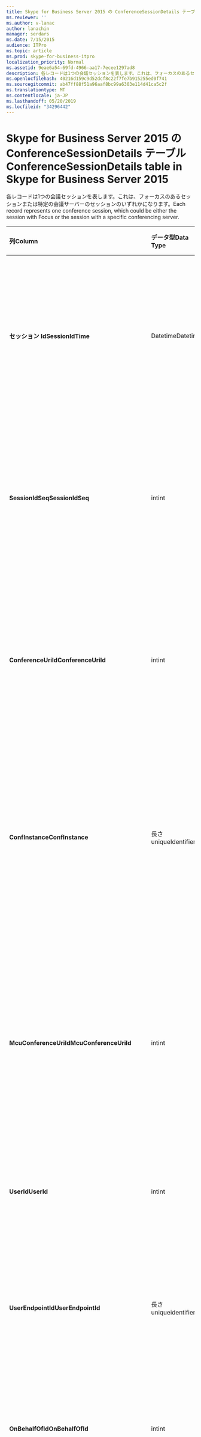 ```yaml
---
title: Skype for Business Server 2015 の ConferenceSessionDetails テーブル
ms.reviewer: ''
ms.author: v-lanac
author: lanachin
manager: serdars
ms.date: 7/15/2015
audience: ITPro
ms.topic: article
ms.prod: skype-for-business-itpro
localization_priority: Normal
ms.assetid: 9eae6a54-69fd-4966-aa17-7ecee1297ad8
description: 各レコードは1つの会議セッションを表します。これは、フォーカスのあるセッションまたは特定の会議サーバーのセッションのいずれかになります。
ms.openlocfilehash: 40216d159c9d52dcf8c22f7fe7b915255ed0f741
ms.sourcegitcommit: ab47ff88f51a96aaf8bc99a6303e114d41ca5c2f
ms.translationtype: MT
ms.contentlocale: ja-JP
ms.lasthandoff: 05/20/2019
ms.locfileid: "34296442"
---
```

# <a name="conferencesessiondetails-table-in-skype-for-business-server-2015"></a><span data-ttu-id="50798-103">Skype for Business Server 2015 の ConferenceSessionDetails テーブル</span><span class="sxs-lookup"><span data-stu-id="50798-103">ConferenceSessionDetails table in Skype for Business Server 2015</span></span>
 
<span data-ttu-id="50798-104">各レコードは1つの会議セッションを表します。これは、フォーカスのあるセッションまたは特定の会議サーバーのセッションのいずれかになります。</span><span class="sxs-lookup"><span data-stu-id="50798-104">Each record represents one conference session, which could be either the session with Focus or the session with a specific conferencing server.</span></span>
  
|<span data-ttu-id="50798-105">**列**</span><span class="sxs-lookup"><span data-stu-id="50798-105">**Column**</span></span>|<span data-ttu-id="50798-106">**データ型**</span><span class="sxs-lookup"><span data-stu-id="50798-106">**Data Type**</span></span>|<span data-ttu-id="50798-107">**キー/インデックス**</span><span class="sxs-lookup"><span data-stu-id="50798-107">**Key/Index**</span></span>|<span data-ttu-id="50798-108">**詳細**</span><span class="sxs-lookup"><span data-stu-id="50798-108">**Details**</span></span>|
|:-----|:-----|:-----|:-----|
|<span data-ttu-id="50798-109">**セッション Id**</span><span class="sxs-lookup"><span data-stu-id="50798-109">**SessionIdTime**</span></span> <br/> |<span data-ttu-id="50798-110">Datetime</span><span class="sxs-lookup"><span data-stu-id="50798-110">Datetime</span></span>  <br/> |<span data-ttu-id="50798-111">プライマリ、外部</span><span class="sxs-lookup"><span data-stu-id="50798-111">Primary, Foreign</span></span>  <br/> |<span data-ttu-id="50798-112">セッション要求の時刻。電話会議セッションを一意に識別するために**Sessionidseq**と組み合わせて使用されます。</span><span class="sxs-lookup"><span data-stu-id="50798-112">Time of session request; used in conjunction with **SessionIdSeq** to uniquely identify a conference session.</span></span> <span data-ttu-id="50798-113">詳細については、「 [Skype For Business Server 2015 のダイアログ一覧](dialogs.md)」を参照してください。</span><span class="sxs-lookup"><span data-stu-id="50798-113">See the [Dialogs table in Skype for Business Server 2015](dialogs.md) for more information.</span></span> <br/> |
|<span data-ttu-id="50798-114">**SessionIdSeq**</span><span class="sxs-lookup"><span data-stu-id="50798-114">**SessionIdSeq**</span></span> <br/> |<span data-ttu-id="50798-115">int</span><span class="sxs-lookup"><span data-stu-id="50798-115">int</span></span>  <br/> |<span data-ttu-id="50798-116">プライマリ、外部</span><span class="sxs-lookup"><span data-stu-id="50798-116">Primary, Foreign</span></span>  <br/> |<span data-ttu-id="50798-117">セッションを識別する ID 番号。</span><span class="sxs-lookup"><span data-stu-id="50798-117">ID number to identify the session.</span></span> <span data-ttu-id="50798-118">電話会議セッションを一意に識別するために**Sessionidtime**と組み合わせて使われます。</span><span class="sxs-lookup"><span data-stu-id="50798-118">Used in conjunction with **SessionIdTime** to uniquely identify a conference session.</span></span> <span data-ttu-id="50798-119">詳細については、「 [Skype For Business Server 2015 のダイアログ一覧](dialogs.md)」を参照してください。</span><span class="sxs-lookup"><span data-stu-id="50798-119">See the [Dialogs table in Skype for Business Server 2015](dialogs.md) for more information.</span></span> * <br/> |
|<span data-ttu-id="50798-120">**ConferenceUriId**</span><span class="sxs-lookup"><span data-stu-id="50798-120">**ConferenceUriId**</span></span> <br/> |<span data-ttu-id="50798-121">int</span><span class="sxs-lookup"><span data-stu-id="50798-121">int</span></span>  <br/> |<span data-ttu-id="50798-122">外部</span><span class="sxs-lookup"><span data-stu-id="50798-122">Foreign</span></span>  <br/> |<span data-ttu-id="50798-123">このセッションに関連する会議の URI にフォーカスを移動します。</span><span class="sxs-lookup"><span data-stu-id="50798-123">Focus conference URI related to this session.</span></span> <span data-ttu-id="50798-124">詳細については、「 [Skype For Business Server 2015 の ConferenceUris テーブル](conferenceuris.md)」を参照してください。</span><span class="sxs-lookup"><span data-stu-id="50798-124">See the [ConferenceUris table in Skype for Business Server 2015](conferenceuris.md) for more information.</span></span> <span data-ttu-id="50798-125">この URI は、フォーカスベースの会議 URI です。</span><span class="sxs-lookup"><span data-stu-id="50798-125">This URI is a Focus-based conference URI.</span></span> <br/> |
|<span data-ttu-id="50798-126">**ConfInstance**</span><span class="sxs-lookup"><span data-stu-id="50798-126">**ConfInstance**</span></span> <br/> |<span data-ttu-id="50798-127">長さ</span><span class="sxs-lookup"><span data-stu-id="50798-127">uniqueIdentifier</span></span>  <br/> ||<span data-ttu-id="50798-128">定期的な会議のインスタンスを区別する識別子。</span><span class="sxs-lookup"><span data-stu-id="50798-128">Identifier that differentiates between instances of recurring conferences.</span></span> <span data-ttu-id="50798-129">各定期的な会議インスタンスの ConferenceURI は同じですが、異なる ConfInstance 値があります。</span><span class="sxs-lookup"><span data-stu-id="50798-129">Each recurring conference instance has the same ConferenceURI but a different ConfInstance value.</span></span>  <br/> <span data-ttu-id="50798-130">このフィールドは、Microsoft Lync Server 2013 で導入されました。</span><span class="sxs-lookup"><span data-stu-id="50798-130">This field was introduced in Microsoft Lync Server 2013.</span></span>  <br/> |
|<span data-ttu-id="50798-131">**McuConferenceUriId**</span><span class="sxs-lookup"><span data-stu-id="50798-131">**McuConferenceUriId**</span></span> <br/> |<span data-ttu-id="50798-132">int</span><span class="sxs-lookup"><span data-stu-id="50798-132">int</span></span>  <br/> |<span data-ttu-id="50798-133">外部</span><span class="sxs-lookup"><span data-stu-id="50798-133">Foreign</span></span>  <br/> |<span data-ttu-id="50798-134">このセッションに関連する会議サーバーの会議 URI。</span><span class="sxs-lookup"><span data-stu-id="50798-134">Conferencing server conference URI related to this session.</span></span> <span data-ttu-id="50798-135">詳細については、「 [Skype For Business Server 2015 の ConferenceUris テーブル](conferenceuris.md)」を参照してください。</span><span class="sxs-lookup"><span data-stu-id="50798-135">See the [ConferenceUris table in Skype for Business Server 2015](conferenceuris.md) for more information.</span></span> <span data-ttu-id="50798-136">この URI は、会議サーバーベースの会議 URI です。</span><span class="sxs-lookup"><span data-stu-id="50798-136">This URI is the conferencing server-based conference URI.</span></span> <span data-ttu-id="50798-137">フォーカス会議セッションの場合、この列は null になります。</span><span class="sxs-lookup"><span data-stu-id="50798-137">For Focus conference sessions, this column will be null.</span></span> <br/> |
|<span data-ttu-id="50798-138">**UserId**</span><span class="sxs-lookup"><span data-stu-id="50798-138">**UserId**</span></span> <br/> |<span data-ttu-id="50798-139">int</span><span class="sxs-lookup"><span data-stu-id="50798-139">int</span></span>  <br/> |<span data-ttu-id="50798-140">外部</span><span class="sxs-lookup"><span data-stu-id="50798-140">Foreign</span></span>  <br/> |<span data-ttu-id="50798-141">会議セッションの1人のユーザーの ID です。</span><span class="sxs-lookup"><span data-stu-id="50798-141">ID of one user in the conference session.</span></span> <span data-ttu-id="50798-142">詳細については、「ユーザー」の[表](users.md)を参照してください。</span><span class="sxs-lookup"><span data-stu-id="50798-142">See the [Users table](users.md) for more information.</span></span> <br/> |
|<span data-ttu-id="50798-143">**UserEndpointId**</span><span class="sxs-lookup"><span data-stu-id="50798-143">**UserEndpointId**</span></span> <br/> |<span data-ttu-id="50798-144">長さ</span><span class="sxs-lookup"><span data-stu-id="50798-144">uniqueidentifier</span></span>  <br/> ||<span data-ttu-id="50798-145">エンドポイントのインスタンスを識別するための GUID。</span><span class="sxs-lookup"><span data-stu-id="50798-145">A GUID to identify the instance of endpoint.</span></span> <span data-ttu-id="50798-146">たとえば、あるユーザーが同じアカウントで異なるコンピューターにログオンしている場合、各コンピューターには別のエンドポイント ID があります。</span><span class="sxs-lookup"><span data-stu-id="50798-146">For example, if one user logs on to different machines with the same account, then each machine will have a different endpoint ID.</span></span>  <br/> |
|<span data-ttu-id="50798-147">**OnBehalfOfId**</span><span class="sxs-lookup"><span data-stu-id="50798-147">**OnBehalfOfId**</span></span> <br/> |<span data-ttu-id="50798-148">int</span><span class="sxs-lookup"><span data-stu-id="50798-148">int</span></span>  <br/> |<span data-ttu-id="50798-149">外部</span><span class="sxs-lookup"><span data-stu-id="50798-149">Foreign</span></span>  <br/> |<span data-ttu-id="50798-150">発信者が代理としているユーザーの ID を示します。</span><span class="sxs-lookup"><span data-stu-id="50798-150">Indicates the ID of the user of who the caller is on behalf.</span></span> <span data-ttu-id="50798-151">詳細については、「ユーザー」の[表](users.md)を参照してください。</span><span class="sxs-lookup"><span data-stu-id="50798-151">See the [Users table](users.md) for more information.</span></span> <br/> |
|<span data-ttu-id="50798-152">**ReferredById**</span><span class="sxs-lookup"><span data-stu-id="50798-152">**ReferredById**</span></span> <br/> |<span data-ttu-id="50798-153">int</span><span class="sxs-lookup"><span data-stu-id="50798-153">int</span></span>  <br/> |<span data-ttu-id="50798-154">外部</span><span class="sxs-lookup"><span data-stu-id="50798-154">Foreign</span></span>  <br/> |<span data-ttu-id="50798-155">通話を参照するユーザーの ID です。</span><span class="sxs-lookup"><span data-stu-id="50798-155">ID of the user by who the call is referred.</span></span> <span data-ttu-id="50798-156">詳細については、「ユーザー」の[表](users.md)を参照してください。</span><span class="sxs-lookup"><span data-stu-id="50798-156">See the [Users table](users.md) for more information.</span></span> <br/> |
|<span data-ttu-id="50798-157">**UserClientVersionId**</span><span class="sxs-lookup"><span data-stu-id="50798-157">**UserClientVersionId**</span></span> <br/> |<span data-ttu-id="50798-158">int</span><span class="sxs-lookup"><span data-stu-id="50798-158">int</span></span>  <br/> |<span data-ttu-id="50798-159">外部</span><span class="sxs-lookup"><span data-stu-id="50798-159">Foreign</span></span>  <br/> |<span data-ttu-id="50798-160">電話会議ユーザーが使用したクライアントバージョン。</span><span class="sxs-lookup"><span data-stu-id="50798-160">Client version used by the conference user.</span></span> <span data-ttu-id="50798-161">詳細については、「 [Skype For Business Server 2015 の Clientversions](clientversions.md) 」の表を参照してください。</span><span class="sxs-lookup"><span data-stu-id="50798-161">See the [ClientVersions table in Skype for Business Server 2015](clientversions.md) for more information.</span></span> <br/> |
|<span data-ttu-id="50798-162">**ConfClientVersionId**</span><span class="sxs-lookup"><span data-stu-id="50798-162">**ConfClientVersionId**</span></span> <br/> |<span data-ttu-id="50798-163">int</span><span class="sxs-lookup"><span data-stu-id="50798-163">int</span></span>  <br/> |<span data-ttu-id="50798-164">外部</span><span class="sxs-lookup"><span data-stu-id="50798-164">Foreign</span></span>  <br/> |<span data-ttu-id="50798-165">会議サーバーで使用されるクライアントのバージョンです。</span><span class="sxs-lookup"><span data-stu-id="50798-165">Client version used by the conference server.</span></span> <span data-ttu-id="50798-166">詳細については、「 [Skype For Business Server 2015 の Clientversions](clientversions.md) 」の表を参照してください。</span><span class="sxs-lookup"><span data-stu-id="50798-166">See the [ClientVersions table in Skype for Business Server 2015](clientversions.md) for more information.</span></span> <br/> |
|<span data-ttu-id="50798-167">**Edialogidtime の置き換え**</span><span class="sxs-lookup"><span data-stu-id="50798-167">**ReplaceDialogIdTime**</span></span> <br/> |<span data-ttu-id="50798-168">datetime</span><span class="sxs-lookup"><span data-stu-id="50798-168">datetime</span></span>  <br/> |<span data-ttu-id="50798-169">外部</span><span class="sxs-lookup"><span data-stu-id="50798-169">Foreign</span></span>  <br/> |<span data-ttu-id="50798-170">現在のセッションによって置き換えられたダイアログを識別する ID 番号。</span><span class="sxs-lookup"><span data-stu-id="50798-170">ID number to identify the dialog which was replaced by current session.</span></span> <span data-ttu-id="50798-171">詳細については、「 [Skype For Business Server 2015 のダイアログ一覧](dialogs.md)」を参照してください。</span><span class="sxs-lookup"><span data-stu-id="50798-171">See the [Dialogs table in Skype for Business Server 2015](dialogs.md) for more information.</span></span> <br/> |
|<span data-ttu-id="50798-172">**Edialogidseq の置き換え**</span><span class="sxs-lookup"><span data-stu-id="50798-172">**ReplaceDialogIdSeq**</span></span> <br/> |<span data-ttu-id="50798-173">int</span><span class="sxs-lookup"><span data-stu-id="50798-173">int</span></span>  <br/> |<span data-ttu-id="50798-174">外部</span><span class="sxs-lookup"><span data-stu-id="50798-174">Foreign</span></span>  <br/> |<span data-ttu-id="50798-175">セッションを識別する ID 番号。</span><span class="sxs-lookup"><span data-stu-id="50798-175">ID number to identify the session.</span></span> <span data-ttu-id="50798-176">このセッションによっ\*\*\*\* て置き換えられるセッションを一意に識別するために、代替の操作と組み合わせて使います。</span><span class="sxs-lookup"><span data-stu-id="50798-176">Used in conjunction with **ReplacesDialogIdTime** to uniquely identify a session that is replaced by this session.</span></span> <span data-ttu-id="50798-177">詳細については、「 [Skype For Business Server 2015 のダイアログ一覧](dialogs.md)」を参照してください。</span><span class="sxs-lookup"><span data-stu-id="50798-177">See the [Dialogs table in Skype for Business Server 2015](dialogs.md) for more information.</span></span> <br/> |
|<span data-ttu-id="50798-178">**IsStartedByConfServer**</span><span class="sxs-lookup"><span data-stu-id="50798-178">**IsStartedByConfServer**</span></span> <br/> |<span data-ttu-id="50798-179">bit</span><span class="sxs-lookup"><span data-stu-id="50798-179">bit</span></span>  <br/> ||<span data-ttu-id="50798-180">セッションが会議サーバーによって開始されたかどうかを示します。</span><span class="sxs-lookup"><span data-stu-id="50798-180">Indicates if the session started by the conferencing Server.</span></span>  <br/> |
|<span data-ttu-id="50798-181">**IsEndedByConfServer**</span><span class="sxs-lookup"><span data-stu-id="50798-181">**IsEndedByConfServer**</span></span> <br/> |<span data-ttu-id="50798-182">bit</span><span class="sxs-lookup"><span data-stu-id="50798-182">bit</span></span>  <br/> ||<span data-ttu-id="50798-183">会議サーバーによってセッションが終了したかどうかを示します。</span><span class="sxs-lookup"><span data-stu-id="50798-183">Indicates if the session ended by the conferencing server.</span></span>  <br/> |
|<span data-ttu-id="50798-184">**IsUserInternal**</span><span class="sxs-lookup"><span data-stu-id="50798-184">**IsUserInternal**</span></span> <br/> |<span data-ttu-id="50798-185">bit</span><span class="sxs-lookup"><span data-stu-id="50798-185">bit</span></span>  <br/> ||<span data-ttu-id="50798-186">ユーザーが内部からログオンしているかどうか。</span><span class="sxs-lookup"><span data-stu-id="50798-186">Whether user is logged on from internal or not.</span></span>  <br/> |
|<span data-ttu-id="50798-187">**返信**</span><span class="sxs-lookup"><span data-stu-id="50798-187">**ResponseCode**</span></span> <br/> |<span data-ttu-id="50798-188">int</span><span class="sxs-lookup"><span data-stu-id="50798-188">int</span></span>  <br/> ||<span data-ttu-id="50798-189">セッションの招待状へのセッション開始プロトコル (SIP) 応答コード。</span><span class="sxs-lookup"><span data-stu-id="50798-189">Session Initiation Protocol (SIP) response code to the session invitation.</span></span> <span data-ttu-id="50798-190">通常、このフィールドは、セッションの最初の INVITE メッセージから生成されたデータによって設定されます。</span><span class="sxs-lookup"><span data-stu-id="50798-190">This field is typically populated by data generated from the initial INVITE message in the session.</span></span> <span data-ttu-id="50798-191">招待メッセージがない場合は、最初に関連する SIP メッセージ (BYE、キャンセル、メッセージ、または情報) の日付と時刻がフィールドに設定されています。</span><span class="sxs-lookup"><span data-stu-id="50798-191">If there is no INVITE message then the field is populated with the date and time of the first relevant SIP message (BYE, CANCEL, MESSAGE, or INFO).</span></span>  <br/> |
|<span data-ttu-id="50798-192">**DiagnosticId**</span><span class="sxs-lookup"><span data-stu-id="50798-192">**DiagnosticId**</span></span> <br/> |<span data-ttu-id="50798-193">int</span><span class="sxs-lookup"><span data-stu-id="50798-193">int</span></span>  <br/> ||<span data-ttu-id="50798-194">SIP ヘッダーからキャプチャされた診断 ID。</span><span class="sxs-lookup"><span data-stu-id="50798-194">Diagnostic ID captured from SIP header.</span></span>  <br/> |
|<span data-ttu-id="50798-195">**ServerId**</span><span class="sxs-lookup"><span data-stu-id="50798-195">**ServerId**</span></span> <br/> |<span data-ttu-id="50798-196">int</span><span class="sxs-lookup"><span data-stu-id="50798-196">int</span></span>  <br/> |<span data-ttu-id="50798-197">外部</span><span class="sxs-lookup"><span data-stu-id="50798-197">Foreign</span></span>  <br/> |<span data-ttu-id="50798-198">このセッションで使用するフロントエンドサーバーの ID です。</span><span class="sxs-lookup"><span data-stu-id="50798-198">ID of the front-end server used for this session.</span></span> <span data-ttu-id="50798-199">詳細については、「Servers」の[表](servers.md)を参照してください。</span><span class="sxs-lookup"><span data-stu-id="50798-199">See the [Servers table](servers.md) for more information.</span></span> <br/> |
|<span data-ttu-id="50798-200">**PoolId**</span><span class="sxs-lookup"><span data-stu-id="50798-200">**PoolId**</span></span> <br/> |<span data-ttu-id="50798-201">int</span><span class="sxs-lookup"><span data-stu-id="50798-201">int</span></span>  <br/> |<span data-ttu-id="50798-202">外部</span><span class="sxs-lookup"><span data-stu-id="50798-202">Foreign</span></span>  <br/> |<span data-ttu-id="50798-203">セッションがキャプチャされたプールの ID です。</span><span class="sxs-lookup"><span data-stu-id="50798-203">ID of the pool in which the session was captured.</span></span> <span data-ttu-id="50798-204">詳細については、「プール」の[表](pools.md)を参照してください。</span><span class="sxs-lookup"><span data-stu-id="50798-204">See the [Pools table](pools.md) for more information.</span></span> <br/> |
|<span data-ttu-id="50798-205">**MediationServerId**</span><span class="sxs-lookup"><span data-stu-id="50798-205">**MediationServerId**</span></span> <br/> |<span data-ttu-id="50798-206">int</span><span class="sxs-lookup"><span data-stu-id="50798-206">int</span></span>  <br/> |<span data-ttu-id="50798-207">外部</span><span class="sxs-lookup"><span data-stu-id="50798-207">Foreign</span></span>  <br/> |<span data-ttu-id="50798-208">通話が使用している仲介サーバー。</span><span class="sxs-lookup"><span data-stu-id="50798-208">The Mediation Server the call is using.</span></span> <span data-ttu-id="50798-209">詳細については、 [Mediationservers テーブル](mediationservers.md)を参照してください。</span><span class="sxs-lookup"><span data-stu-id="50798-209">See the [MediationServers table](mediationservers.md) for more information.</span></span> <br/> |
|<span data-ttu-id="50798-210">**GatewayId**</span><span class="sxs-lookup"><span data-stu-id="50798-210">**GatewayId**</span></span> <br/> |<span data-ttu-id="50798-211">int</span><span class="sxs-lookup"><span data-stu-id="50798-211">int</span></span>  <br/> |<span data-ttu-id="50798-212">外部</span><span class="sxs-lookup"><span data-stu-id="50798-212">Foreign</span></span>  <br/> |<span data-ttu-id="50798-213">通話が使用しているゲートウェイ。</span><span class="sxs-lookup"><span data-stu-id="50798-213">The gateway the call is using.</span></span> <span data-ttu-id="50798-214">詳細については、「 [Skype For Business Server 2015 のゲートウェイの表](gateways.md)」を参照してください。</span><span class="sxs-lookup"><span data-stu-id="50798-214">See the [Gateways table in Skype for Business Server 2015](gateways.md) for more information.</span></span> <br/> |
|<span data-ttu-id="50798-215">**EdgeServerId**</span><span class="sxs-lookup"><span data-stu-id="50798-215">**EdgeServerId**</span></span> <br/> |<span data-ttu-id="50798-216">int</span><span class="sxs-lookup"><span data-stu-id="50798-216">int</span></span>  <br/> |<span data-ttu-id="50798-217">外部</span><span class="sxs-lookup"><span data-stu-id="50798-217">Foreign</span></span>  <br/> |<span data-ttu-id="50798-218">通話が使用しているエッジサーバー。</span><span class="sxs-lookup"><span data-stu-id="50798-218">The Edge Server the call is using.</span></span> <span data-ttu-id="50798-219">詳細については、「 [Skype For Business Server 2015 の EdgeServers テーブル](edgeservers.md)」を参照してください。</span><span class="sxs-lookup"><span data-stu-id="50798-219">See the [EdgeServers table in Skype for Business Server 2015](edgeservers.md) for more information.</span></span> <br/> |
|<span data-ttu-id="50798-220">**ContentTypeId**</span><span class="sxs-lookup"><span data-stu-id="50798-220">**ContentTypeId**</span></span> <br/> |<span data-ttu-id="50798-221">int</span><span class="sxs-lookup"><span data-stu-id="50798-221">int</span></span>  <br/> |<span data-ttu-id="50798-222">外部</span><span class="sxs-lookup"><span data-stu-id="50798-222">Foreign</span></span>  <br/> |<span data-ttu-id="50798-223">セッションで使用されるコンテンツタイプ。</span><span class="sxs-lookup"><span data-stu-id="50798-223">Content type used in the session.</span></span> <span data-ttu-id="50798-224">詳細については、「 [Skype For Business Server 2015 の ContentTypes テーブル](contenttypes.md)」を参照してください。</span><span class="sxs-lookup"><span data-stu-id="50798-224">See the [ContentTypes table in Skype for Business Server 2015](contenttypes.md) for more information.</span></span> <br/> |
|<span data-ttu-id="50798-225">**InviteTime**</span><span class="sxs-lookup"><span data-stu-id="50798-225">**InviteTime**</span></span> <br/> |<span data-ttu-id="50798-226">datetime</span><span class="sxs-lookup"><span data-stu-id="50798-226">datetime</span></span>  <br/> ||<span data-ttu-id="50798-227">最初の招待要求の時刻。</span><span class="sxs-lookup"><span data-stu-id="50798-227">The time of the first INVITE request.</span></span> <span data-ttu-id="50798-228">通常、このフィールドは、セッションの最初の INVITE メッセージから生成されたデータによって設定されます。</span><span class="sxs-lookup"><span data-stu-id="50798-228">This field is typically populated by data generated from the initial INVITE message in the session.</span></span> <span data-ttu-id="50798-229">招待メッセージがない場合は、最初に関連する SIP メッセージ (BYE、キャンセル、メッセージ、または情報) の日付と時刻がフィールドに設定されています。</span><span class="sxs-lookup"><span data-stu-id="50798-229">If there is no INVITE message then the field is populated with the date and time of the first relevant SIP message (BYE, CANCEL, MESSAGE, or INFO).</span></span>  <br/> |
|<span data-ttu-id="50798-230">**ResponseTime**</span><span class="sxs-lookup"><span data-stu-id="50798-230">**ResponseTime**</span></span> <br/> |<span data-ttu-id="50798-231">datetime</span><span class="sxs-lookup"><span data-stu-id="50798-231">datetime</span></span>  <br/> ||<span data-ttu-id="50798-232">最初の SIP 応答の時刻。</span><span class="sxs-lookup"><span data-stu-id="50798-232">Time of the first SIP RESPONSE.</span></span> <span data-ttu-id="50798-233">通常、このフィールドは、セッションの最初の INVITE メッセージから生成されたデータによって設定されます。</span><span class="sxs-lookup"><span data-stu-id="50798-233">This field is typically populated by data generated from the initial INVITE message in the session.</span></span> <span data-ttu-id="50798-234">招待メッセージがない場合は、最初に関連する SIP メッセージ (BYE、キャンセル、メッセージ、または情報) の日付と時刻がフィールドに設定されています。</span><span class="sxs-lookup"><span data-stu-id="50798-234">If there is no INVITE message then the field is populated with the date and time of the first relevant SIP message (BYE, CANCEL, MESSAGE, or INFO).</span></span>  <br/> |
|<span data-ttu-id="50798-235">**セッション終了時刻**</span><span class="sxs-lookup"><span data-stu-id="50798-235">**SessionEndTime**</span></span> <br/> |<span data-ttu-id="50798-236">datetime</span><span class="sxs-lookup"><span data-stu-id="50798-236">datetime</span></span>  <br/> ||<span data-ttu-id="50798-237">セッションが終了した時刻。</span><span class="sxs-lookup"><span data-stu-id="50798-237">The time when the session is ended.</span></span>  <br/> |
|<span data-ttu-id="50798-238">**UriTypeId**</span><span class="sxs-lookup"><span data-stu-id="50798-238">**UriTypeId**</span></span> <br/> |<span data-ttu-id="50798-239">tinyint</span><span class="sxs-lookup"><span data-stu-id="50798-239">tinyint</span></span>  <br/> |<span data-ttu-id="50798-240">外部</span><span class="sxs-lookup"><span data-stu-id="50798-240">Foreign</span></span>  <br/> |<span data-ttu-id="50798-241">[UriTypes テーブル](uritypes.md)の MCU URI の種類の値が含まれています。</span><span class="sxs-lookup"><span data-stu-id="50798-241">Contains the MCU URI type value from the [UriTypes table](uritypes.md).</span></span> <span data-ttu-id="50798-242">このフィールドは、クエリのパフォーマンスを向上させるために使用されます。</span><span class="sxs-lookup"><span data-stu-id="50798-242">This field is used for improving query performance.</span></span>  <br/> <span data-ttu-id="50798-243">このフィールドは、Microsoft Lync Server 2013 で導入されました。</span><span class="sxs-lookup"><span data-stu-id="50798-243">This field was introduced in Microsoft Lync Server 2013.</span></span>  <br/> |
|<span data-ttu-id="50798-244">**UserFlag**</span><span class="sxs-lookup"><span data-stu-id="50798-244">**UserFlag**</span></span> <br/> |<span data-ttu-id="50798-245">smallint</span><span class="sxs-lookup"><span data-stu-id="50798-245">smallint</span></span>  <br/> || <span data-ttu-id="50798-246">ユーザー属性を示すビットセット。</span><span class="sxs-lookup"><span data-stu-id="50798-246">A bit set that indicates the user attributes.</span></span> <span data-ttu-id="50798-247">次の属性定義が表示されます。</span><span class="sxs-lookup"><span data-stu-id="50798-247">The following attribute definitions are listed:</span></span> <br/>  <span data-ttu-id="50798-248">デスクトップ電話と統合-1</span><span class="sxs-lookup"><span data-stu-id="50798-248">Integrated with desktop phone - 1</span></span> <br/> |
|<span data-ttu-id="50798-249">**CallFlag**</span><span class="sxs-lookup"><span data-stu-id="50798-249">**CallFlag**</span></span> <br/> |<span data-ttu-id="50798-250">smallint</span><span class="sxs-lookup"><span data-stu-id="50798-250">smallint</span></span>  <br/> || <span data-ttu-id="50798-251">呼び出し属性を示すビットセット。</span><span class="sxs-lookup"><span data-stu-id="50798-251">A bit set that indicates the call attributes.</span></span> <span data-ttu-id="50798-252">次の属性定義が表示されます。</span><span class="sxs-lookup"><span data-stu-id="50798-252">The following attribute definitions are listed:</span></span> <br/>  <span data-ttu-id="50798-253">セッションを再試行しました-1</span><span class="sxs-lookup"><span data-stu-id="50798-253">Retried Session - 1</span></span> <br/> |
|<span data-ttu-id="50798-254">**LastModifiedTime**</span><span class="sxs-lookup"><span data-stu-id="50798-254">**LastModifiedTime**</span></span> <br/> |<span data-ttu-id="50798-255">Datetime</span><span class="sxs-lookup"><span data-stu-id="50798-255">Datetime</span></span>  <br/> ||<span data-ttu-id="50798-256">監視サービスで内部的に使用されます。</span><span class="sxs-lookup"><span data-stu-id="50798-256">For internal use by the Monitoring service.</span></span>  <br/> <span data-ttu-id="50798-257">このフィールドは、Skype for Business Server 2015 で導入されました。</span><span class="sxs-lookup"><span data-stu-id="50798-257">This field was introduced in Skype for Business Server 2015.</span></span>  <br/> |
   
<span data-ttu-id="50798-258">\*ほとんどのセッションでは、SessionIdSeq の値は1になります。</span><span class="sxs-lookup"><span data-stu-id="50798-258">\* For most sessions, SessionIdSeq will have the value of 1.</span></span> <span data-ttu-id="50798-259">複数のセッションが同時に開始された場合は、1つのセッションの SessionIdSeq は1、それ以外の場合は2となります。</span><span class="sxs-lookup"><span data-stu-id="50798-259">If multiple sessions start at exactly the same time, the SessionIdSeq for one will be 1, for another will be 2, and so on.</span></span>
  

